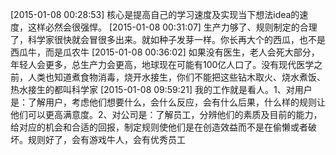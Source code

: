 [2015-01-08 00:28:53] 核心是提高自己的学习速度及实现当下想法idea的速度，这样必然会很强悍。
[2015-01-08 00:31:07] 生产力够了、规则制定的合理了，科学家很快就会冒很多出来。就如种子发芽一样。你长再大个的西瓜，也不是西瓜牛，而是瓜农牛
[2015-01-08 00:36:02] 如果没有医生，老人会死大部分，年轻人会更多，总生产力会更高，地球现在可能有100亿人口了。没有现代医学之前，人类也知道煮食物消毒，烧开水接生，你们不能把这些钻木取火、烧水煮饭、热水接生的都叫科学家
[2015-01-08 09:59:21] 我的工作就是看人。1、对用户是：了解用户，考虑他们想要什么，会什么反应，会有什么后果，什么样的规则让他们可以更高满意度。2、对公司是：了解员工，分辨他们的素质及目前的能力，给对应的机会和合适的回报，制定规则使他们是在创造效益而不是在偷懒或者破坏。规则好了，会有游戏牛人，会有优秀员工